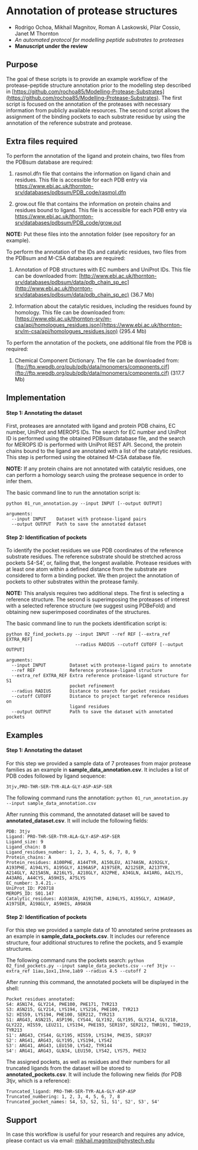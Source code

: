 # Annotation of protease structures

* Rodrigo Ochoa, Mikhail Magnitov, Roman A Laskowski, Pilar Cossio, Janet M Thornton
* *An automated protocol for modelling peptide substrates to proteases*
* **Manuscript under the review**

## Purpose

The goal of these scripts is to provide an example workflow of the protease-peptide structure annotation prior to the modelling step described in [https://github.com/rochoa85/Modelling-Protease-Substrates](https://github.com/rochoa85/Modelling-Protease-Substrates). The first script is focused on the annotation of the proteases with necessary information from publicly available resources. The second script allows the assignment of the binding pockets to each substrate residue by using the annotation of the reference substrate and protease.

## Extra files required

To perform the annotation of the ligand and protein chains, two files from the PDBsum database are required:

1. rasmol.dfn file that contains the information on ligand chain and residues. This file is accessible for each PDB entry via https://www.ebi.ac.uk/thornton-srv/databases/pdbsum/PDB_code/rasmol.dfn

2. grow.out file that contains the information on protein chains and residues bound to ligand. This file is accessible for each PDB entry via https://www.ebi.ac.uk/thornton-srv/databases/pdbsum/PDB_code/grow.out

**NOTE:** Put these files into the annotation folder (see repository for an example).

To perform the annotation of the IDs and catalytic residues, two files from the PDBsum and M-CSA databases are required:

1. Annotation of PDB structures with EC numbers and UniProt IDs. This file can be downloaded from: [http://www.ebi.ac.uk/thornton-srv/databases/pdbsum/data/pdb_chain_sp_ec](http://www.ebi.ac.uk/thornton-srv/databases/pdbsum/data/pdb_chain_sp_ec) (36.7 Mb)

2. Information about the catalytic residues, including the residues found by homology. This file can be downloaded from: [https://www.ebi.ac.uk/thornton-srv/m-csa/api/homologues_residues.json](https://www.ebi.ac.uk/thornton-srv/m-csa/api/homologues_residues.json) (295.4 Mb)

To perform the annotation of the pockets, one additional file from the PDB is required:

1. Chemical Component Dictionary. The file can be downloaded from: [ftp://ftp.wwpdb.org/pub/pdb/data/monomers/components.cif](ftp://ftp.wwpdb.org/pub/pdb/data/monomers/components.cif) (317.7 Mb)

## Implementation

#### Step 1: Annotating the dataset
First, proteases are annotated with ligand and protein PDB chains, EC number, UniProt and MEROPS IDs. The search for EC number and UniProt ID is performed using the obtained PDBsum database file, and the search for MEROPS ID is performed with UniProt REST API. Second, the protein chains bound to the ligand are annotated with a list of the catalytic residues. This step is performed using the obtained M-CSA database file.

**NOTE:** If any protein chains are not annotated with catalytic residues, one can perform a homology search using the protease sequence in order to infer them.

The basic command line to run the annotation script is:

```
python 01_run_annotation.py --input INPUT [--output OUTPUT]

arguments:
  --input INPUT    Dataset with protease-ligand pairs
  --output OUTPUT  Path to save the annotated dataset
```

#### Step 2: Identification of pockets
To identify the pocket residues we use PDB coordinates of the reference substrate residues. The reference substrate should be stretched across pockets S4-S4’, or, failing that, the longest available. Protease residues with at least one atom within a defined distance from the substrate are considered to form a binding pocket. We then project the annotation of pockets to other substrates within the protease family.

**NOTE:** This analysis requires two additional steps. The first is selecting a reference structure. The second is superimposing the proteases of interest with a selected reference structure (we suggest using PDBeFold) and obtaining new superimposed coordinates of the structures.

The basic command line to run the pockets identification script is:

```
python 02_find_pockets.py --input INPUT --ref REF [--extra_ref EXTRA_REF]
                          --radius RADIUS --cutoff CUTOFF [--output OUTPUT]

arguments:
  --input INPUT         Dataset with protease-ligand pairs to annotate
  --ref REF             Reference protease-ligand structure
  --extra_ref EXTRA_REF Extra reference protease-ligand structure for S1
                        pocket refinement
  --radius RADIUS       Distance to search for pocket residues
  --cutoff CUTOFF       Distance to project target reference residues on
                        ligand residues
  --output OUTPUT       Path to save the dataset with annotated pockets
```

## Examples

#### Step 1: Annotating the dataset

For this step we provided a sample data of 7 proteases from major protease families as an example in **sample_data_annotation.csv**. It includes a list of PDB codes followed by ligand sequence:

```
3tjv,PRO-THR-SER-TYR-ALA-GLY-ASP-ASP-SER
```

The following command runs the annotation: `python 01_run_annotation.py --input sample_data_annotation.csv`

After running this command, the annotated dataset will be saved to **annotated_dataset.csv**. It will include the following fields:

```
PDB: 3tjv
Ligand: PRO-THR-SER-TYR-ALA-GLY-ASP-ASP-SER
Ligand_size: 9
Ligand_chain: B
Ligand_residues_number: 1, 2, 3, 4, 5, 6, 7, 8, 9
Protein_chains: A
Protein_residues: A100PHE, A144TYR, A150LEU, A174ASN, A192GLY, A193PHE, A194LYS, A195GLY, A196ASP, A197SER, A212SER, A213TYR, A214GLY, A215ASN, A216LYS, A218GLY, A32PHE, A34GLN, A41ARG, A42LYS, A43ARG, A44CYS, A59HIS, A75LYS
EC_number: 3.4.21.-
UniProt_ID: P20718
MEROPS_ID: S01.147
Catalytic_residues: A103ASN, A191THR, A194LYS, A195GLY, A196ASP, A197SER, A198GLY, A59HIS, A99ASN
```

#### Step 2: Identification of pockets

For this step we provided a sample data of 10 annotated serine proteases as an example in **sample_data_pockets.csv**. It includes our reference structure, four additional structures to refine the pockets, and 5 example structures.

The following command runs the pockets search: `python 02_find_pockets.py --input sample_data_pockets.csv --ref 3tjv --extra_ref 1iau,1ox1,1hne,1ab9 --radius 4.5 --cutoff 2`

After running this command, the annotated pockets will be displayed in the shell:

```
Pocket residues annotated:
S4: ASN174, GLY214, PHE100, PHE171, TYR213
S3: ASN215, GLY214, LYS194, LYS216, PHE100, TYR213
S2: HIS59, LYS194, PHE100, SER212, TYR213
S1: ARG43, ASN215, ASP196, CYS44, GLY192, GLY195, GLY214, GLY218, GLY222, HIS59, LEU211, LYS194, PHE193, SER197, SER212, THR191, THR219, TYR213
S1': ARG43, CYS44, GLY195, HIS59, LYS194, PHE35, SER197
S2': ARG41, ARG43, GLY195, LYS194, LYS42
S3': ARG41, ARG43, LEU150, LYS42, TYR144
S4': ARG41, ARG43, GLN34, LEU150, LYS42, LYS75, PHE32
```

The assigned pockets, as well as residues and their numbers for all truncated ligands from the dataset will be stored to **annotated_pockets.csv**. It will include the following new fields (for PDB 3tjv, which is a reference):

```
Truncated_ligand: PRO-THR-SER-TYR-ALA-GLY-ASP-ASP
Truncated_numbering: 1, 2, 3, 4, 5, 6, 7, 8
Truncated_pocket_names: S4, S3, S2, S1, S1', S2', S3', S4'
```

## Support

In case this workflow is useful for your research and requires any advice, please contact us via email: mikhail.magnitov@phystech.edu
